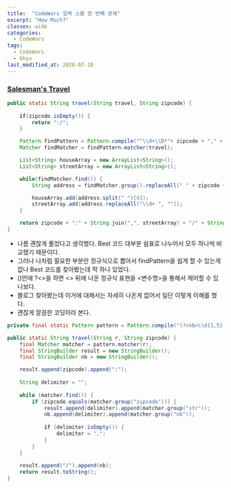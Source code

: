 ```yaml
---
title:  "CodeWars 일백 스물 한 번째 문제"
excerpt: "How Much?"
classes: wide
categories:
  - CodeWars
tags:
  - CodeWars
  - 6kyu
last_modified_at: 2020-07-10
---
```




### [Salesman's Travel](https://www.codewars.com/kata/56af1a20509ce5b9b000001e/java)

```java
public static String travel(String travel, String zipcode) {
    	
    if(zipcode.isEmpty()) {
        return ":/";
    }

    Pattern findPattern = Pattern.compile("^\\d+\\D*"+ zipcode + "," + "|\\d+\\D*"+ zipcode + "," + "|\\d+\\D*"+ zipcode + "$");
    Matcher findMatcher = findPattern.matcher(travel);

    List<String> houseArray = new ArrayList<String>();
    List<String> streetArray = new ArrayList<String>();

    while(findMatcher.find()) {
        String address = findMatcher.group().replaceAll(" " + zipcode + ",?", "");

        houseArray.add(address.split(" ")[0]);
        streetArray.add(address.replaceAll("\\d+ ", ""));
    }

    return zipcode + ":" + String.join(",", streetArray) + "/" + String.join(",", houseArray);
}
```

* 나름 괜찮게 풀었다고 생각했다. Best 코드 대부분 쉼표로 나누어서 모두 하나씩 비교했기 때문이다.
* 그러나 나처럼 필요한 부분만 정규식으로 뽑아서 findPattern을 쉽게 할 수 있는게 없나 Best 코드를 찾아봤는데 딱 하나 있었다.
* ()안에 ?<>을 하면 <> 뒤에 나온 정규식 표현을 <변수명>을 통해서 제어할 수 있나보다.
* 블로그 찾아봤는데 이거에 대해서는 자세히 나온게 없어서 일단 이렇게 이해를 했다.
* 괜찮게 깔끔한 코딩이라 본다.

```java
private final static Pattern pattern = Pattern.compile("(?<nb>\\d{1,5}) (?<str>.+?) (?<zipcode>[A-Z]{2} \\d{5}),?");

public static String travel(String r, String zipcode) {
    final Matcher matcher = pattern.matcher(r);
    final StringBuilder result = new StringBuilder();
    final StringBuilder nb = new StringBuilder();

    result.append(zipcode).append(":");
    
    String delimiter = "";
    
    while (matcher.find()) {
        if (zipcode.equals(matcher.group("zipcode"))) {
            result.append(delimiter).append(matcher.group("str"));
            nb.append(delimiter).append(matcher.group("nb"));
            
            if (delimiter.isEmpty()) {
                delimiter = ",";
            }
        }
    }
    
    result.append("/").append(nb);
    return result.toString();
}
```

